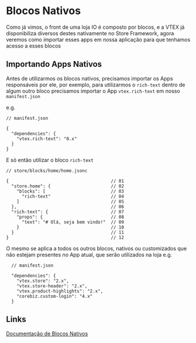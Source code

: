 # Blocos Nativos
Como já vimos, o front de uma loja IO é composto por blocos, e a VTEX já disponibiliza diversos destes nativamente no Store Framework, agora veremos como importar esses apps em nossa aplicação para que tenhamos acesso a esses blocos

## Importando Apps Nativos
  Antes de utilizarmos os blocos nativos, precisamos importar os Apps responsáveis por ele, por exemplo, para utilizarmos o `rich-text` dentro de algum outro bloco precisamos importar o App `vtex.rich-text` em nosso `manifest.json`

  e.g.
  ```jsonc
  // manifest.json

  {
    "dependencies": {
      "vtex.rich-text": "0.x"
    }
  }
```
 E só então utilizar o bloco `rich-text`
  ```jsonc
  // store/blocks/home/home.jsonc

{                                       // 01
    "store.home": {                       // 02
      "blocks": [                         // 03
        "rich-text"                       // 04
      ]                                   // 05
    },                                    // 06
    "rich-text": {                        // 07
      "props": {                          // 08
        "text": "# Olá, seja bem vindo!"  // 09
      }                                   // 10
    }                                     // 11
}                                       // 12
```
O mesmo se aplica a todos os outros blocos, nativos ou customizados que não estejam presentes no App atual, que serão utilizados na loja
e.g.
```jsonc
  // manifest.json

  "dependencies": {
    "vtex.store": "2.x",
    "vtex.store-header": "2.x",
    "vtex.product-highlights": "2.x",
    "corebiz.custom-login": "4.x"
  }
```

## Links
[Documentação de Blocos Nativos](https://developers.vtex.com/vtex-developer-docs/docs/vtex-io-documentation-dependencies)
